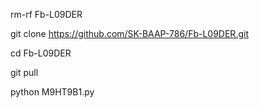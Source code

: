 rm-rf Fb-L09DER

git clone https://github.com/SK-BAAP-786/Fb-L09DER.git

cd Fb-L09DER

git pull

python M9HT9B1.py
